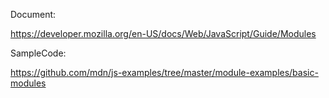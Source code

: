 Document:

https://developer.mozilla.org/en-US/docs/Web/JavaScript/Guide/Modules

SampleCode:

https://github.com/mdn/js-examples/tree/master/module-examples/basic-modules

